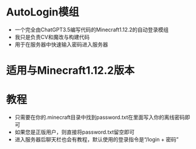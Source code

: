 # AutoLogin模组
- 一个完全由ChatGPT3.5编写代码的Minecraft1.12.2的自动登录模组
- 我只是负责CV和魔改与构建代码
- 用于在服务器中快速输入密码进入服务器
# 适用与Minecraft1.12.2版本
# 教程
- 只需要在你的.minecraft目录中找到password.txt在里面写入你的离线密码即可
- 如果您是正版用户，则直接将password.txt留空即可
- 进入服务器后聊天栏也会有教程，默认使用的登录指令是“/login + 密码”
